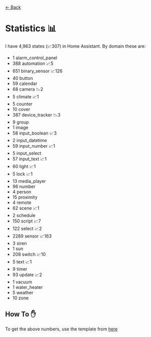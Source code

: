 [<- Back](README.md)
# Statistics 📊
I have 4,963 states (📈307) in Home Assistant.
By domain these are:
  - 1 alarm_control_panel
  - 388 automation 📈5
  - 651 binary_sensor 📈126
  - 40 button
  - 59 calendar
  - 68 camera 📉2
  - 5 climate 📈1
  - 5 counter
  - 10 cover
  - 387 device_tracker 📉3
  - 9 group
  - 1 image
  - 58 input_boolean 📈3
  - 2 input_datetime
  - 59 input_number 📈1
  - 5 input_select
  - 57 input_text 📈1
  - 60 light 📈1
  - 5 lock 📈1
  - 13 media_player
  - 96 number
  - 4 person
  - 15 proximity
  - 4 remote
  - 62 scene 📈1
  - 2 schedule
  - 150 script 📈7
  - 122 select 📈2
  - 2289 sensor 📈163
  - 3 siren
  - 1 sun
  - 208 switch 📈10
  - 5 text 📈1
  - 9 timer
  - 93 update 📈2
  - 1 vacuum
  - 1 water_heater
  - 5 weather
  - 10 zone

## How To ✋
To get the above numbers, use the template from [here](https://www.reddit.com/r/homeassistant/comments/plmy7e/use_this_template_and_show_us_some_details_about/?utm_medium=android_app&utm_source=share)
